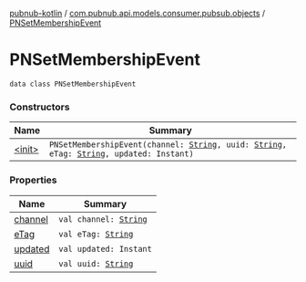 [pubnub-kotlin](../../index.md) / [com.pubnub.api.models.consumer.pubsub.objects](../index.md) / [PNSetMembershipEvent](./index.md)

# PNSetMembershipEvent

`data class PNSetMembershipEvent`

### Constructors

| Name | Summary |
|---|---|
| [&lt;init&gt;](-init-.md) | `PNSetMembershipEvent(channel: `[`String`](https://kotlinlang.org/api/latest/jvm/stdlib/kotlin/-string/index.html)`, uuid: `[`String`](https://kotlinlang.org/api/latest/jvm/stdlib/kotlin/-string/index.html)`, eTag: `[`String`](https://kotlinlang.org/api/latest/jvm/stdlib/kotlin/-string/index.html)`, updated: Instant)` |

### Properties

| Name | Summary |
|---|---|
| [channel](channel.md) | `val channel: `[`String`](https://kotlinlang.org/api/latest/jvm/stdlib/kotlin/-string/index.html) |
| [eTag](e-tag.md) | `val eTag: `[`String`](https://kotlinlang.org/api/latest/jvm/stdlib/kotlin/-string/index.html) |
| [updated](updated.md) | `val updated: Instant` |
| [uuid](uuid.md) | `val uuid: `[`String`](https://kotlinlang.org/api/latest/jvm/stdlib/kotlin/-string/index.html) |
